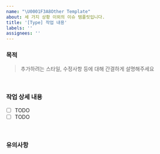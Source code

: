 ```yaml
---
name: "\U0001F3A8Other Template"
about: 세 가지 상황 이외의 이슈 템플릿입니다.
title: '[Type] 작업 내용'
labels: ''
assignees: ''
---
```


### 목적

> 추가하려는 스타일, 수정사항 등에 대해 간결하게 설명해주세요

<br />

### 작업 상세 내용

- [ ] TODO
- [ ] TODO

<br />

### 유의사항

<br />
